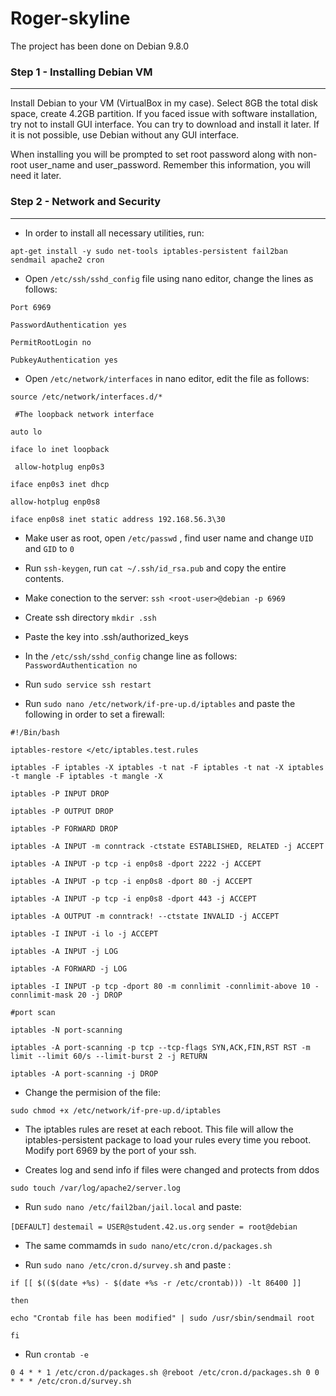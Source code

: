 # Roger-skyline

The project has been done on Debian 9.8.0

### Step 1 - Installing Debian VM
----------------------------------------
Install Debian to your VM (VirtualBox in my case). Select 8GB the total disk space, create 4.2GB partition.
If you faced issue with software installation, try not to install GUI interface. You can try to download and install it later. If it is not possible, use Debian without any GUI interface.

When installing you will be prompted to set root password along with non-root user_name and user_password. Remember this information, you will need it later.

### Step 2 - Network and Security
-------------------------------------
* In order to install all necessary utilities, run:

`apt-get install -y sudo net-tools iptables-persistent fail2ban sendmail apache2 cron`

* Open `/etc/ssh/sshd_config` file using nano editor, change the lines as follows:

`Port 6969`

`PasswordAuthentication yes`
 
 `PermitRootLogin no`
 
 `PubkeyAuthentication yes`
 
 * Open `/etc/network/interfaces` in nano editor, edit the file as follows:
 
 `source /etc/network/interfaces.d/*`
  
 ` #The loopback network interface`
  
  `auto lo`
  
  `iface lo inet loopback`
  
 ` allow-hotplug enp0s3`
  
  `iface enp0s3 inet dhcp`
  
  `allow-hotplug enp0s8`
  
  `iface enp0s8 inet static address 192.168.56.3\30`
  
  * Make user as root, open `/etc/passwd` , find user name and change `UID` and `GID` to `0`
  
  * Run `ssh-keygen`, run `cat ~/.ssh/id_rsa.pub` and copy the entire contents.
  
  * Make conection to the server: `ssh <root-user>@debian -p 6969`
  
  * Create ssh directory `mkdir .ssh`
  
  * Paste the key into .ssh/authorized_keys
  
  * In the `/etc/ssh/sshd_config` change line as follows: `PasswordAuthentication no`
  
  * Run `sudo service ssh restart`
  
  * Run `sudo nano /etc/network/if-pre-up.d/iptables` and paste the following in order to set a firewall:
  
  `#!/Bin/bash`
  
   `iptables-restore </etc/iptables.test.rules`
    
   `iptables -F iptables -X iptables -t nat -F iptables -t nat -X iptables -t mangle -F iptables -t mangle -X`
    
   `iptables -P INPUT DROP`
    
   `iptables -P OUTPUT DROP`
    
   `iptables -P FORWARD DROP`
    
   `iptables -A INPUT -m conntrack -ctstate ESTABLISHED, RELATED -j ACCEPT`
    
   `iptables -A INPUT -p tcp -i enp0s8 -dport 2222 -j ACCEPT`
    
   `iptables -A INPUT -p tcp -i enp0s8 -dport 80 -j ACCEPT`
    
   `iptables -A INPUT -p tcp -i enp0s8 -dport 443 -j ACCEPT`
    
   `iptables -A OUTPUT -m conntrack! --ctstate INVALID -j ACCEPT`
    
   `iptables -I INPUT -i lo -j ACCEPT`
    
   `iptables -A INPUT -j LOG`
    
   `iptables -A FORWARD -j LOG`
    
   `iptables -I INPUT -p tcp -dport 80 -m connlimit -connlimit-above 10 -connlimit-mask 20 -j DROP`
    
   `#port scan`
    
   `iptables -N port-scanning`
    
   `iptables -A port-scanning -p tcp --tcp-flags SYN,ACK,FIN,RST RST -m limit --limit 60/s --limit-burst 2 -j RETURN`

   `iptables -A port-scanning -j DROP`
   
   * Change the permision of the file:
   
   `sudo chmod +x /etc/network/if-pre-up.d/iptables`
   
   * The iptables rules are reset at each reboot. This file will allow the iptables-persistent package to load your rules every time you reboot. Modify port 6969 by the port of your ssh.
   
   * Creates log and send info if files were changed and protects from ddos
   
   `sudo touch /var/log/apache2/server.log`
   
   * Run `sudo nano /etc/fail2ban/jail.local` and paste:
   
   `[DEFAULT]` 
   `destemail = USER@student.42.us.org`
   `sender = root@debian`
   
   * The same commamds in `sudo nano/etc/cron.d/packages.sh`
   
   * Run `sudo nano /etc/cron.d/survey.sh` and paste :
   
  `if [[ $(($(date +%s) - $(date +%s -r /etc/crontab))) -lt 86400 ]]`
   
  `then`
  
  `echo "Crontab file has been modified" | sudo /usr/sbin/sendmail root`
  
  `fi`
    
   * Run `crontab -e` 
   
   `0 4 * * 1 /etc/cron.d/packages.sh
	  @reboot /etc/cron.d/packages.sh
	  0 0 * * * /etc/cron.d/survey.sh`
    
    
   
    
   
    
    
   
 
    
    
    
    
    
   


